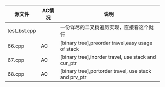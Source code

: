 |源文件|AC情况|说明|
|-|-|-|
|test_bst.cpp||一份详尽的二叉树遍历实现，直接看这个就行|
|66.cpp|AC|[binary tree],preorder travel,easy usage of stack|
|67.cpp|AC|[binary tree],inorder travel, use stack and cur_ptr|
|68.cpp|AC|[binary tree],portorder travel, use stack and prv_ptr|